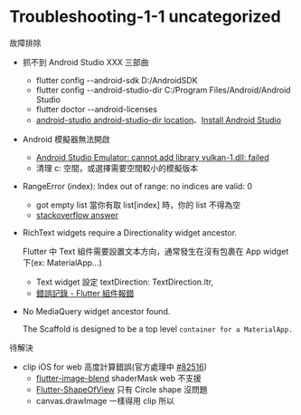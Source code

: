 # Troubleshooting-1-1 uncategorized

故障排除

- 抓不到 Android Studio XXX 三部曲
  - flutter config --android-sdk D:/AndroidSDK
  - flutter config --android-studio-dir C:/Program Files/Android/Android Studio
  - flutter doctor --android-licenses
  - [android-studio android-studio-dir location](https://stackoverflow.com/questions/66170639/android-studio-android-studio-dir-location)、[Install Android Studio](https://docs.flutter.dev/get-started/install/windows#install-android-studio)
- Android 模擬器無法開啟
  - [Android Studio Emulator: cannot add library vulkan-1.dll: failed](https://stackoverflow.com/questions/65696048/android-studio-emulator-cannot-add-library-vulkan-1-dll-failed)
  - 清理 c: 空間，或選擇需要空間較小的模擬版本
- RangeError (index): Index out of range: no indices are valid: 0
  - got empty list 當你有取 list[index] 時，你的 list 不得為空
  - [stackoverflow answer](https://stackoverflow.com/questions/61027296/rangeerror-index-index-out-of-range-no-indices-are-valid-0)

- RichText widgets require a Directionality widget ancestor.

  Flutter 中 Text 組件需要設置文本方向，通常發生在沒有包裹在 App widget 下(ex: MaterialApp...)
    - Text widget 設定 textDirection: TextDirection.ltr,
    - [錯誤記錄 - Flutter 組件報錯](https://blog.csdn.net/shulianghan/article/details/115262342)

- No MediaQuery widget ancestor found.

  The Scaffold is designed to be a top level `container for a MaterialApp.`


待解決

- clip iOS for web 高度計算錯誤(官方處理中 [#82516](https://github.com/flutter/flutter/issues/82516))
  - [flutter-image-blend](https://github.com/ryoheinagao/flutter-image-blend/blob/master/lib/main.dart) shaderMask web 不支援
  - [Flutter-ShapeOfView](https://github.com/florent37/Flutter-ShapeOfView) 只有 Circle shape 沒問題
  - canvas.drawImage 一樣得用 clip 所以
